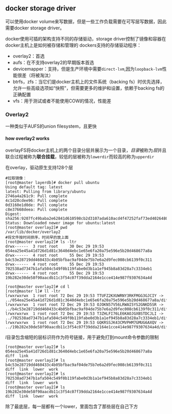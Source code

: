 ## docker storage driver

可以使用docker volume来写数据，但是一些工作负载需要在可写层写数据，因此需要docker storage driver。

docker使用可插的架构支持不同的存储驱动，storage driver控制了镜像和容器在docker主机上是如何被存储和管理的
dockers支持的存储驱动程序：

* overlay2：首选
* aufs：在不支持overlay2的早期版本首选
* devicemapper：支持，但是生产环境中需要`direct-lvm`,因为`loopback-lvm`性能很差（将被淘汰）
* btrfs，zfs：当它们是docker主机上的文件系统（backing fs）时优先选择，允许一些高级选项如“快照”，但需要更多的维护和设置，依赖于backing fs的正确配置
* vfs：用于测试或者不能使用COW的情况，性能差

### Overlay2

一种类似于AUFS的union filesystem，且更快 

#### how overlay2 works

overlayFS将docker主机上的两个目录分层并展示为一个目录，*目录*被称为*层*并且联合过程被称为**联合挂载**，较低的层被称为`lowerdir`而较高的称为`upperdir`

在overlay，驱动原生支持128个层

```shell
#拉取镜像：
[root@master layerdb]# docker pull ubuntu
Using default tag: latest
latest: Pulling from library/ubuntu
2746a4a261c9: Pull complete 
4c1d20cdee96: Pull complete 
0d3160e1d0de: Pull complete 
c8e37668deea: Pull complete 
Digest: sha256:9207fc49baba2e62841d610598cb2d3107ada610acd4f47252faf73ed4026480
Status: Downloaded newer image for ubuntu:latest
[root@master overlay2]# pwd
/var/lib/docker/overlay2
#将文件按时间排序，时间早的放上面
[root@master overlay2]# ls -ltr
drwx------  3 root root     30 Dec 29 19:53 054ea25e45a41d726d1d81c3640d4ebc1e65e6fa20a75e596e5b20d468677a8a
drwx------  4 root root     55 Dec 29 19:53 b4c53e28719dd460433c4b05bfbac9af04de75b7e6a2d9fec008cb6139f0c311
drwx------  4 root root     55 Dec 29 19:53 702538ad7347b1afa504c549f0b119fabe0d3b1a1ef945b8a83d28a7c3334eb1
drwx------  4 root root     55 Dec 29 19:53 19b282e30de58f90aacdb11c3f54c07f39dda2164e1cce414e987f9307634a4d

[root@master overlay2]# cd l
[root@master l]# ll -ltr
lrwxrwxrwx  1 root root 72 Dec 29 19:53 TTUFZ2KXUWRNY3RKFMGG3GJCIY -> ../054ea25e45a41d726d1d81c3640d4ebc1e65e6fa20a75e596e5b20d468677a8a/diff
lrwxrwxrwx  1 root root 72 Dec 29 19:53 OJOKN57V56LRWAI5YS2GNKD5SR -> ../b4c53e28719dd460433c4b05bfbac9af04de75b7e6a2d9fec008cb6139f0c311/diff
lrwxrwxrwx  1 root root 72 Dec 29 19:53 T3ZHLFI76LE6KAOJGXBSTDCJLI -> ../702538ad7347b1afa504c549f0b119fabe0d3b1a1ef945b8a83d28a7c3334eb1/diff
lrwxrwxrwx  1 root root 72 Dec 29 19:53 GQKRSSJK43CMVPHM7GMUG6AXQV -> ../19b282e30de58f90aacdb11c3f54c07f39dda2164e1cce414e987f9307634a4d/diff

```

$l$目录包含缩短的层标识符作为符号链接，用于避免打到mount命令参数的限制

```shell
[root@master overlay2]# ls 054ea25e45a41d726d1d81c3640d4ebc1e65e6fa20a75e596e5b20d468677a8a
diff  link
[root@master overlay2]# ls b4c53e28719dd460433c4b05bfbac9af04de75b7e6a2d9fec008cb6139f0c311
diff  link  lower  work
[root@master overlay2]# ls 702538ad7347b1afa504c549f0b119fabe0d3b1a1ef945b8a83d28a7c3334eb1
diff  link  lower  work
[root@master overlay2]# ls 19b282e30de58f90aacdb11c3f54c07f39dda2164e1cce414e987f9307634a4d
diff  link  lower  work
```

除了最底层，每一层都有一个lower，里面包含了那些层在自己下方